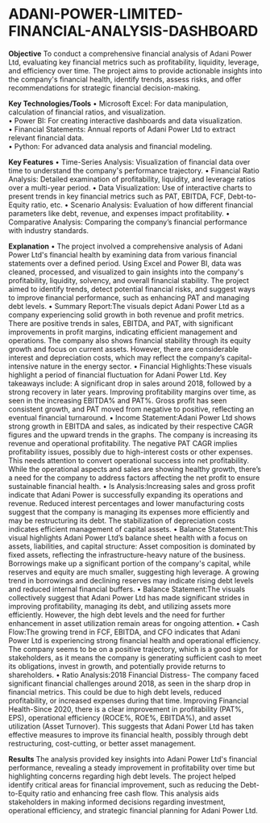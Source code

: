 # ADANI-POWER-LIMITED-FINANCIAL-ANALYSIS-DASHBOARD

**Objective**
To conduct a comprehensive financial analysis of Adani Power Ltd, evaluating key financial metrics such as profitability, liquidity, leverage, and efficiency over time. The project aims to provide actionable insights into the company's financial health, identify trends, assess risks, and offer recommendations for strategic financial decision-making.</p>


**Key Technologies/Tools**
• Microsoft Excel: For data manipulation, calculation of financial ratios, and visualization.
<br>
• Power BI: For creating interactive dashboards and data visualization.
<br>
• Financial Statements: Annual reports of Adani Power Ltd to extract relevant financial data.
<br>
• Python: For advanced data analysis and financial modeling.

**Key Features**
• Time-Series Analysis: Visualization of financial data over time to understand the company's performance trajectory.
• Financial Ratio Analysis: Detailed examination of profitability, liquidity, and leverage ratios over a multi-year period.
• Data Visualization: Use of interactive charts to present trends in key financial metrics such as PAT, EBITDA, FCF, Debt-to-Equity ratio, etc.
• Scenario Analysis: Evaluation of how different financial parameters like debt, revenue, and expenses impact profitability.
• Comparative Analysis: Comparing the company’s financial performance with industry standards.

**Explanation**
•  The project involved a comprehensive analysis of Adani Power Ltd's financial health by examining data from various financial statements over a defined period. Using Excel and Power BI, data was cleaned, processed, and visualized to gain insights into the company's profitability, liquidity, solvency, and overall financial stability. The project aimed to identify trends, detect potential financial risks, and suggest ways to improve financial performance, such as enhancing PAT and managing debt levels.
• Summary Report:The visuals depict Adani Power Ltd as a company experiencing solid growth in both revenue and profit metrics. There are positive trends in sales, EBITDA, and PAT, with significant improvements in profit margins, indicating efficient management and operations. The company also shows financial stability through its equity growth and focus on current assets. However, there are considerable interest and depreciation costs, which may reflect the company’s capital-intensive nature in the energy sector.
• Financial Highlights:These visuals highlight a period of financial fluctuation for Adani Power Ltd. Key takeaways include: A significant drop in sales around 2018, followed by a strong recovery in later years. Improving profitability margins over time, as seen in the increasing EBITDA% and PAT%. Gross profit has seen consistent growth, and PAT moved from negative to positive, reflecting an eventual financial turnaround.
• Income Statement:Adani Power Ltd shows strong growth in EBITDA and sales, as indicated by their respective CAGR figures and the upward trends in the graphs. The company is increasing its revenue and operational profitability. The negative PAT CAGR implies profitability issues, possibly due to high-interest costs or other expenses. This needs attention to convert operational success into net profitability. While the operational aspects and sales are showing healthy growth, there’s a need for the company to address factors affecting the net profit to ensure sustainable financial health.
• Is Analysis:Increasing sales and gross profit indicate that Adani Power is successfully expanding its operations and revenue. Reduced interest percentages and lower manufacturing costs suggest that the company is managing its expenses more efficiently and may be restructuring its debt. The stabilization of depreciation costs indicates efficient management of capital assets.
• Balance Statement:This visual highlights Adani Power Ltd’s balance sheet health with a focus on assets, liabilities, and capital structure: Asset composition is dominated by fixed assets, reflecting the infrastructure-heavy nature of the business. Borrowings make up a significant portion of the company's capital, while reserves and equity are much smaller, suggesting high leverage. A growing trend in borrowings and declining reserves may indicate rising debt levels and reduced internal financial buffers.
• Balance Statement:The visuals collectively suggest that Adani Power Ltd has made significant strides in improving profitability, managing its debt, and utilizing assets more efficiently. However, the high debt levels and the need for further enhancement in asset utilization remain areas for ongoing attention.
• Cash Flow:The growing trend in FCF, EBITDA, and CFO indicates that Adani Power Ltd is experiencing strong financial health and operational efficiency. The company seems to be on a positive trajectory, which is a good sign for stakeholders, as it means the company is generating sufficient cash to meet its obligations, invest in growth, and potentially provide returns to shareholders.
• Ratio Analysis:2018 Financial Distress- The company faced significant financial challenges around 2018, as seen in the sharp drop in financial metrics. This could be due to high debt levels, reduced profitability, or increased expenses during that time. Improving Financial Health-Since 2020, there is a clear improvement in profitability (PAT%, EPS), operational efficiency (ROCE%, ROE%, EBITDA%), and asset utilization (Asset Turnover). This suggests that Adani Power Ltd has taken effective measures to improve its financial health, possibly through debt restructuring, cost-cutting, or better asset management.

**Results**
The analysis provided key insights into Adani Power Ltd's financial performance, revealing a steady improvement in profitability over time but highlighting concerns regarding high debt levels. The project helped identify critical areas for financial improvement, such as reducing the Debt-to-Equity ratio and enhancing free cash flow. This analysis aids stakeholders in making informed decisions regarding investment, operational efficiency, and strategic financial planning for Adani Power Ltd.
